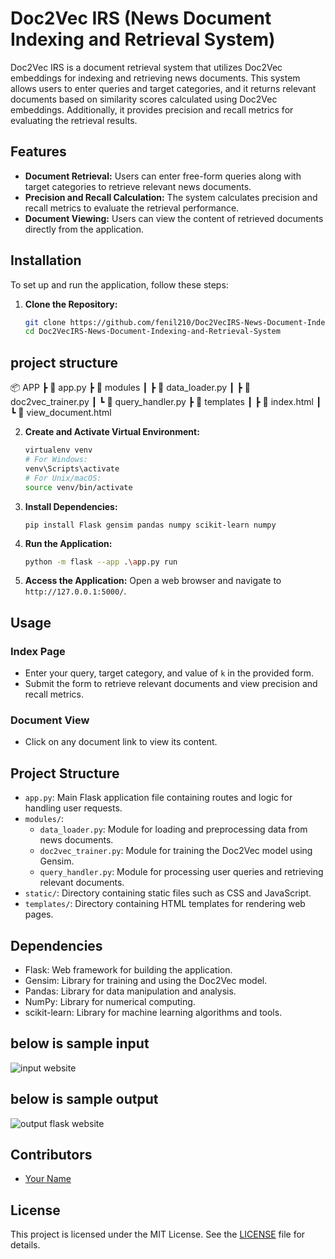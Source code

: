 # Doc2Vec IRS (News Document Indexing and Retrieval System)

Doc2Vec IRS is a document retrieval system that utilizes Doc2Vec embeddings for indexing and retrieving news documents. This system allows users to enter queries and target categories, and it returns relevant documents based on similarity scores calculated using Doc2Vec embeddings. Additionally, it provides precision and recall metrics for evaluating the retrieval results.

## Features

- **Document Retrieval:** Users can enter free-form queries along with target categories to retrieve relevant news documents.
- **Precision and Recall Calculation:** The system calculates precision and recall metrics to evaluate the retrieval performance.
- **Document Viewing:** Users can view the content of retrieved documents directly from the application.

## Installation

To set up and run the application, follow these steps:

1. **Clone the Repository:**
    ```bash
    git clone https://github.com/fenil210/Doc2VecIRS-News-Document-Indexing-and-Retrieval-System
    cd Doc2VecIRS-News-Document-Indexing-and-Retrieval-System
     ```
## project structure

📦 APP
┣ 📜 app.py
┣ 📂 modules
┃ ┣ 📜 data_loader.py
┃ ┣ 📜 doc2vec_trainer.py
┃ ┗ 📜 query_handler.py
┣ 📂 templates
┃ ┣ 📜 index.html
┃ ┗ 📜 view_document.html


2. **Create and Activate Virtual Environment:**
    ```bash
    virtualenv venv
    # For Windows:
    venv\Scripts\activate
    # For Unix/macOS:
    source venv/bin/activate
    ```

3. **Install Dependencies:**
    ```
    pip install Flask gensim pandas numpy scikit-learn numpy 
    ```

4. **Run the Application:**
    ```bash
    python -m flask --app .\app.py run
    ```

5. **Access the Application:**
    Open a web browser and navigate to `http://127.0.0.1:5000/`.

## Usage

### Index Page

- Enter your query, target category, and value of `k` in the provided form.
- Submit the form to retrieve relevant documents and view precision and recall metrics.

### Document View

- Click on any document link to view its content.

## Project Structure

- `app.py`: Main Flask application file containing routes and logic for handling user requests.
- `modules/`:
  - `data_loader.py`: Module for loading and preprocessing data from news documents.
  - `doc2vec_trainer.py`: Module for training the Doc2Vec model using Gensim.
  - `query_handler.py`: Module for processing user queries and retrieving relevant documents.
- `static/`: Directory containing static files such as CSS and JavaScript.
- `templates/`: Directory containing HTML templates for rendering web pages.

## Dependencies

- Flask: Web framework for building the application.
- Gensim: Library for training and using the Doc2Vec model.
- Pandas: Library for data manipulation and analysis.
- NumPy: Library for numerical computing.
- scikit-learn: Library for machine learning algorithms and tools.

## below is sample input 
![input website](https://github.com/fenil210/Doc2VecIRS-News-Document-Indexing-and-Retrieval-System/assets/121050723/ced8e596-262a-46b8-87fa-2955b6b0ac55)

## below is sample output
![output flask website](https://github.com/fenil210/Doc2VecIRS-News-Document-Indexing-and-Retrieval-System/assets/121050723/62883196-7665-4e8f-b885-6aa9b18090b0)

## Contributors

- [Your Name](https://github.com/fenil210)

## License

This project is licensed under the MIT License. See the [LICENSE](LICENSE) file for details.
